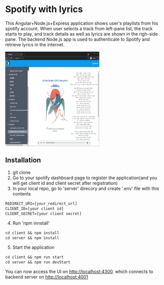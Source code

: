 # Spotify with lyrics

This Angular+Node.js+Express application shows user's playlists from his spotify account. When user selects a track from left-pane list, the track starts to play, and track details as well as lyrics are shown in the righ-side pane. The backend Node.js app is used to authenticate to Spotify and retrieve lyrics in the internet.

<img src="demo.PNG" width="300" height="300"/>

## Installation

1) git clone
2) Go to your spotify dashboard page to register the application(and you will get client id and client secret after registration)
3) In your local repo, go to 'server' direcory and create '.env' file with this contents
```
REDIRECT_URI=[your_redirect_url]
CLIENT_ID=[your client id]
CLIENT_SECRET=[your client secret]
```
4) Run 'npm innstall'
```
cd client && npm install
cd server && npm install
```
5) Start the application
```
cd client && npm run start
cd server && npm run devStart 
```
You can now access the UI on <http://localhost:4300>. which connects to backend server on <http://localhost:4001>

